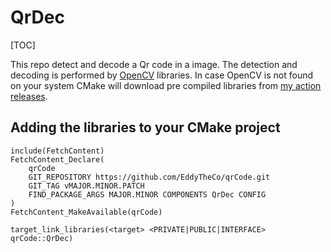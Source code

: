 # QrDec

[TOC]

This repo detect and decode a Qr code in a image.
The detection and decoding is performed by [OpenCV](https://opencv.org/) libraries.
In case OpenCV is not found on your system CMake will download pre compiled libraries from [my action releases](https://github.com/EddyTheCo/install-OpenCV-action).

## Adding the libraries to your CMake project 
```
include(FetchContent)
FetchContent_Declare(
	qrCode
	GIT_REPOSITORY https://github.com/EddyTheCo/qrCode.git
	GIT_TAG vMAJOR.MINOR.PATCH 
	FIND_PACKAGE_ARGS MAJOR.MINOR COMPONENTS QrDec CONFIG  
)
FetchContent_MakeAvailable(qrCode)

target_link_libraries(<target> <PRIVATE|PUBLIC|INTERFACE> qrCode::QrDec)
```







